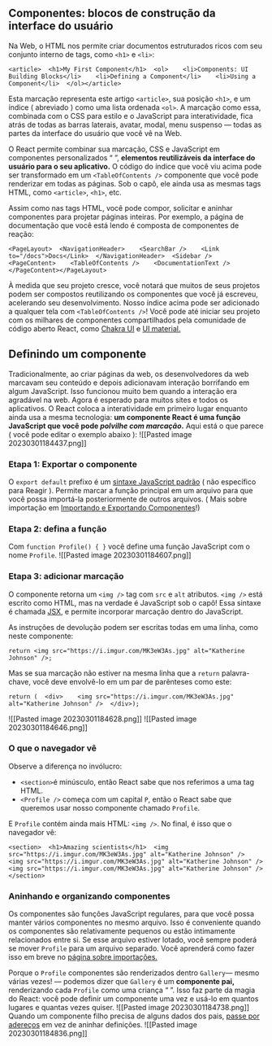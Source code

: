 ## Componentes: blocos de construção da interface do usuário [](https://beta.reactjs.org/learn/your-first-component#components-ui-building-blocks "Link para componentes: blocos de construção da interface do usuário")

Na Web, o HTML nos permite criar documentos estruturados ricos com seu conjunto interno de tags, como `<h1>` e `<li>`:

```
<article>  <h1>My First Component</h1>  <ol>    <li>Components: UI Building Blocks</li>    <li>Defining a Component</li>    <li>Using a Component</li>  </ol></article>
```

Esta marcação representa este artigo `<article>`, sua posição `<h1>`, e um índice ( abreviado ) como uma lista ordenada `<ol>`. A marcação como essa, combinada com o CSS para estilo e o JavaScript para interatividade, fica atrás de todas as barras laterais, avatar, modal, menu suspenso — todas as partes da interface do usuário que você vê na Web.

O React permite combinar sua marcação, CSS e JavaScript em componentes personalizados “ ”, **elementos reutilizáveis da interface do usuário para o seu aplicativo.** O código do índice que você viu acima pode ser transformado em um `<TableOfContents />` componente que você pode renderizar em todas as páginas. Sob o capô, ele ainda usa as mesmas tags HTML, como `<article>`, `<h1>`, etc.

Assim como nas tags HTML, você pode compor, solicitar e aninhar componentes para projetar páginas inteiras. Por exemplo, a página de documentação que você está lendo é composta de componentes de reação:

```
<PageLayout>  <NavigationHeader>    <SearchBar />    <Link to="/docs">Docs</Link>  </NavigationHeader>  <Sidebar />  <PageContent>    <TableOfContents />    <DocumentationText />  </PageContent></PageLayout>
```

À medida que seu projeto cresce, você notará que muitos de seus projetos podem ser compostos reutilizando os componentes que você já escreveu, acelerando seu desenvolvimento. Nosso índice acima pode ser adicionado a qualquer tela com `<TableOfContents />`! Você pode até iniciar seu projeto com os milhares de componentes compartilhados pela comunidade de código aberto React, como [Chakra UI](https://chakra-ui.com/) e [UI material.](https://material-ui.com/)

## Definindo um componente [](https://beta.reactjs.org/learn/your-first-component#defining-a-component "Link para definir um componente")

Tradicionalmente, ao criar páginas da web, os desenvolvedores da web marcavam seu conteúdo e depois adicionavam interação borrifando em algum JavaScript. Isso funcionou muito bem quando a interação era agradável na web. Agora é esperado para muitos sites e todos os aplicativos. O React coloca a interatividade em primeiro lugar enquanto ainda usa a mesma tecnologia: **um componente React é uma função JavaScript que você pode _polvilhe com marcação_.** Aqui está o que parece ( você pode editar o exemplo abaixo ):
![[Pasted image 20230301184437.png]]
### Etapa 1: Exportar o componente [](https://beta.reactjs.org/learn/your-first-component#step-1-export-the-component "Link para a Etapa 1: Exportar o componente")

O `export default` prefixo é um [sintaxe JavaScript padrão](https://developer.mozilla.org/docs/web/javascript/reference/statements/export) ( não específico para Reagir ). Permite marcar a função principal em um arquivo para que você possa importá-la posteriormente de outros arquivos. ( Mais sobre importação em [Importando e Exportando Componentes](https://beta.reactjs.org/learn/importing-and-exporting-components)!)

### Etapa 2: defina a função [](https://beta.reactjs.org/learn/your-first-component#step-2-define-the-function "Link para a etapa 2: defina a função")

Com `function Profile() { }` você define uma função JavaScript com o nome `Profile`.
![[Pasted image 20230301184607.png]]
### Etapa 3: adicionar marcação [](https://beta.reactjs.org/learn/your-first-component#step-3-add-markup "Link para a etapa 3: adicionar marcação")

O componente retorna um `<img />` tag com `src` e `alt` atributos. `<img />` está escrito como HTML, mas na verdade é JavaScript sob o capô! Essa sintaxe é chamada [JSX](https://beta.reactjs.org/learn/writing-markup-with-jsx), e permite incorporar marcação dentro do JavaScript.

As instruções de devolução podem ser escritas todas em uma linha, como neste componente:

```
return <img src="https://i.imgur.com/MK3eW3As.jpg" alt="Katherine Johnson" />;
```

Mas se sua marcação não estiver na mesma linha que a `return` palavra-chave, você deve envolvê-lo em um par de parênteses como este:

```
return (  <div>    <img src="https://i.imgur.com/MK3eW3As.jpg" alt="Katherine Johnson" />  </div>);
```

![[Pasted image 20230301184628.png]]
![[Pasted image 20230301184646.png]]
### O que o navegador vê [](https://beta.reactjs.org/learn/your-first-component#what-the-browser-sees "Link para o que o navegador vê")

Observe a diferença no invólucro:

-   `<section>`é minúsculo, então React sabe que nos referimos a uma tag HTML.
-   `<Profile />` começa com um capital `P`, então o React sabe que queremos usar nosso componente chamado `Profile`.

E `Profile` contém ainda mais HTML: `<img />`. No final, é isso que o navegador vê:

```
<section>  <h1>Amazing scientists</h1>  <img src="https://i.imgur.com/MK3eW3As.jpg" alt="Katherine Johnson" />  <img src="https://i.imgur.com/MK3eW3As.jpg" alt="Katherine Johnson" />  <img src="https://i.imgur.com/MK3eW3As.jpg" alt="Katherine Johnson" /></section>
```

### Aninhando e organizando componentes [](https://beta.reactjs.org/learn/your-first-component#nesting-and-organizing-components "Link para componentes de nidificação e organização")

Os componentes são funções JavaScript regulares, para que você possa manter vários componentes no mesmo arquivo. Isso é conveniente quando os componentes são relativamente pequenos ou estão intimamente relacionados entre si. Se esse arquivo estiver lotado, você sempre poderá se mover `Profile` para um arquivo separado. Você aprenderá como fazer isso em breve no [página sobre importações.](https://beta.reactjs.org/learn/importing-and-exporting-components)

Porque o `Profile` componentes são renderizados dentro `Gallery`— mesmo várias vezes! — podemos dizer que `Gallery` é um **componente pai,** renderizando cada `Profile` como uma criança “ ”. Isso faz parte da magia do React: você pode definir um componente uma vez e usá-lo em quantos lugares e quantas vezes quiser.
![[Pasted image 20230301184738.png]]
Quando um componente filho precisa de alguns dados dos pais, [passe por adereços](https://beta.reactjs.org/learn/passing-props-to-a-component) em vez de aninhar definições.
![[Pasted image 20230301184836.png]]

